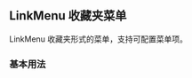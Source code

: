 <div class="demo-header">
<p class="overviewicon">
  <span class="wapi-form-linkmenu"/>
</p>

## LinkMenu 收藏夹菜单

<nova-uxlink widget-name="LinkMenu"></nova-uxlink>

LinkMenu 收藏夹形式的菜单，支持可配置菜单项。

</div>

### 基本用法

<nova-demo-view link="link-menu/basic-usage"></nova-demo-view>

<br>

<nova-attributes link="link-menu"></nova-attributes>
